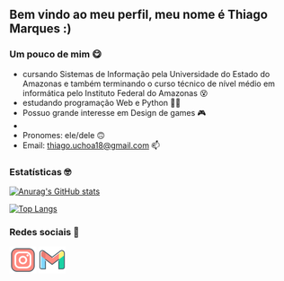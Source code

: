 ## Bem vindo ao meu perfil, meu nome é Thiago Marques :)

###  Um pouco de mim 😋
- cursando Sistemas de Informação pela Universidade do Estado do Amazonas e também terminando o curso técnico de nível médio em informática pelo Instituto Federal do Amazonas 😵
- estudando programação Web e Python 👨‍💻
- Possuo grande interesse em Design de games 🎮
- 
- Pronomes: ele/dele 🙃
- Email: thiago.uchoa18@gmail.com 📫

### Estatísticas 🤓
[![Anurag's GitHub stats](https://github-readme-stats.vercel.app/api?username=tmmarquess&show_icons=true&theme=tokyonight&include_all_commits=true&count_private=true)](https://github.com/anuraghazra/github-readme-stats)

[![Top Langs](https://github-readme-stats.vercel.app/api/top-langs/?username=tmmarquess&layout=compact&langs_count=7&theme=tokyonight)](https://github.com/anuraghazra/github-readme-stats)

### Redes sociais 💬
<a href="https://instagram.com/tmmarquess"><img src="instagram.png"></img></a> 
<a href="https://mail.google.com/mail/?view=cm&fs=1&to=thiago.uchoa18%40gmail.com&authuser=0"><img src="gmail.png"></img></a>
<!--
**tmmarquess/tmmarquess** is a ✨ _special_ ✨ repository because its `README.md` (this file) appears on your GitHub profile.

Here are some ideas to get you started:

- 🔭 I’m currently working on ...
- 🌱 I’m currently learning ...
- 👯 I’m looking to collaborate on ...
- 🤔 I’m looking for help with ...
- 💬 Ask me about ...
- 📫 How to reach me: ...
- 😄 Pronouns: ...
- ⚡ Fun fact: ...
-->
